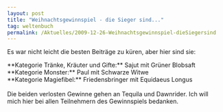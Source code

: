 ```yaml
---
layout: post
title: "Weihnachtsgewinnspiel - die Sieger sind..."
tag: weltenbuch
permalink: /Aktuelles/2009-12-26-Weihnachtsgewinnspiel-dieSiegersind
---
```


Es war nicht leicht die besten Beiträge zu küren, aber hier sind sie:

<p>**Kategorie Tränke, Kräuter und Gifte:** Sajut mit Grüner Blobsaft<br/>
**Kategorie Monster:** Paul mit Schwarze Witwe<br/>
**Kategorie Magiefibel:** Friedensbringer mit Equidaeus Longus<br/>
<br/>
Die beiden verlosten Gewinne gehen an Tequila und Dawnrider. Ich will mich hier bei allen Teilnehmern des Gewinnspiels bedanken.</p>


